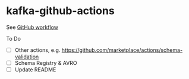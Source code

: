 # kafka-github-actions

See [GitHub workflow](.github/workflows/python-kafka-app.yml)

To Do

- [ ] Other actions, e.g. https://github.com/marketplace/actions/schema-validation
- [ ] Schema Registry & AVRO
- [ ] Update README
